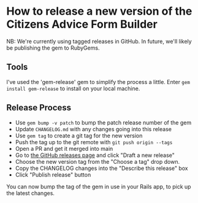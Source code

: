 # How to release a new version of the Citizens Advice Form Builder

NB: We're currently using tagged releases in GitHub. In future, we'll likely be
publishing the gem to RubyGems.

## Tools

I've used the 'gem-release' gem to simplify the process a little.
Enter `gem install gem-release` to install on your local machine.

## Release Process

- Use `gem bump -v patch` to bump the patch release number of the gem
- Update `CHANGELOG.md` with any changes going into this release
- Use `gem tag` to create a git tag for the new version
- Push the tag up to the git remote with `git push origin --tags`
- Open a PR and get it merged into main
- Go to [the GitHub releases page](https://github.com/citizensadvice/rails-form-builder/releases) and click "Draft a new release"
- Choose the new version tag from the "Choose a tag" drop down.
- Copy the CHANGELOG changes into the "Describe this release" box
- Click "Publish release" button

You can now bump the tag of the gem in use in your Rails app, to pick up the latest changes.

